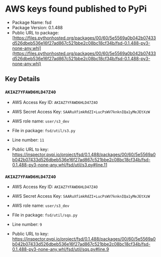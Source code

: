 # AWS keys found published to PyPi

* Package Name: fsd
* Package Version: 0.1.488
* Public URL to package: [https://files.pythonhosted.org/packages/00/60/5e5569a0b042b07433d526dbeb536e16f27ad867c521bbe2c08bc18cf34b/fsd-0.1.488-py3-none-any.whl](https://files.pythonhosted.org/packages/00/60/5e5569a0b042b07433d526dbeb536e16f27ad867c521bbe2c08bc18cf34b/fsd-0.1.488-py3-none-any.whl)

## Key Details

### `AKIAZ7YFAWD6HLD47Z4O`

* AWS Access Key ID: `AKIAZ7YFAWD6HLD47Z4O`
* AWS Secret Access Key: `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` 
* AWS role name: `user/s3_dev`
* File in package: `fsd/util/s3.py`
* Line number: `11`

* Public URL to key: https://inspector.pypi.io/project/fsd/0.1.488/packages/00/60/5e5569a0b042b07433d526dbeb536e16f27ad867c521bbe2c08bc18cf34b/fsd-0.1.488-py3-none-any.whl/fsd/util/s3.py#line.11



### `AKIAZ7YFAWD6HLD47Z4O`

* AWS Access Key ID: `AKIAZ7YFAWD6HLD47Z4O`
* AWS Secret Access Key: `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` 
* AWS role name: `user/s3_dev`
* File in package: `fsd/util/sqs.py`
* Line number: `9`

* Public URL to key: https://inspector.pypi.io/project/fsd/0.1.488/packages/00/60/5e5569a0b042b07433d526dbeb536e16f27ad867c521bbe2c08bc18cf34b/fsd-0.1.488-py3-none-any.whl/fsd/util/sqs.py#line.9


